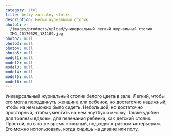 ```yaml
---
category: stol
title: beliy zurnalny stolik
description: Белый журнальный столик
photo1: >-
  /images/products/upload/универсальный легкий журнальный столик
  IMG_20170529_181109.jpg
photo2: null
photo3: null
photo4: null
photo5: null
model1: null
model2: null
model3: null
model4: null
model5: null
model6: null
---
```

Универсальный журнальный столик белого цвета в зале. Легкий, чтобы его могла передвинуть женщина или ребенок, но достаточно надежный, чтобы на нем можно было сидеть.  Небольшой, но достаточно просторный, чтобы уместить на нем ноутбук и мышку. Также удобен для трапезы вдвоем, для пеленания ребенка, как детский столик. Простой, но в то же время стильный, подходит к разным интерьерам. Его можно использовать, когда сидишь на диване или полу. 
